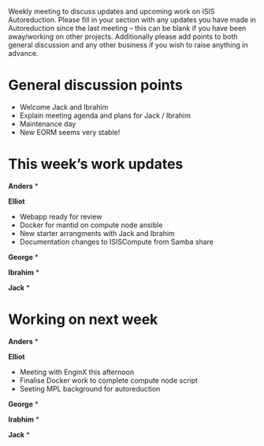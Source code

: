 Weekly meeting to discuss updates and upcoming work on ISIS Autoreduction.
Please fill in your section with any updates you have made in Autoreduction since the last meeting – this can be blank if you have been away/working on other projects. Additionally please add points to both general discussion and any other business if you wish to raise anything in advance. 

General discussion points
=========================
* Welcome Jack and Ibrahim
* Explain meeting agenda and plans for Jack / Ibrahim
* Maintenance day
* New EORM seems very stable!


This week’s work updates
========================

**Anders**
* 

**Elliot**
* Webapp ready for review
* Docker for mantid on compute node ansible
* New starter arrangments with Jack and Ibrahim
* Documentation changes to ISISCompute from Samba share

**George**
* 

**Ibrahim**
*

**Jack**
*

Working on next week
====================

**Anders**
*

**Elliot**
* Meeting with EnginX this afternoon
* Finalise Docker work to complete compute node script
* Seeting MPL background for autoreduction

**George**
* 

**Irabhim**
*

**Jack**
*
